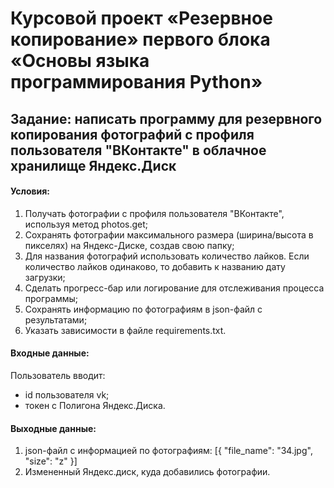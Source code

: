 # Курсовой проект «Резервное копирование» первого блока «Основы языка программирования Python»

## Задание: написать программу для резервного копирования фотографий с профиля пользователя "ВКонтакте" в облачное хранилище Яндекс.Диск
#### Условия:

1. Получать фотографии с профиля пользователя "ВКонтакте", используя метод photos.get;
2. Сохранять фотографии максимального размера (ширина/высота в пикселях) на Яндекс-Диске, создав свою папку;
3. Для названия фотографий использовать количество лайков. Если количество лайков одинаково, то добавить к названию дату загрузки;
4. Сделать прогресс-бар или логирование для отслеживания процесса программы;
5. Сохранять информацию по фотографиям в json-файл с результатами;
6. Указать зависимости в файле requiremеnts.txt.

#### Входные данные:

Пользователь вводит:

- id пользователя vk;
- токен с Полигона Яндекс.Диска.

#### Выходные данные:

1. json-файл с информацией по фотографиям:
    [{
    "file_name": "34.jpg",
    "size": "z"
    }]
2. Измененный Яндекс.диск, куда добавились фотографии.​​ 

